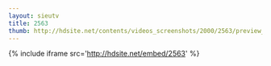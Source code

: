 ```yaml
---
layout: sieutv
title: 2563
thumb: http://hdsite.net/contents/videos_screenshots/2000/2563/preview_360p.mp4.jpg
---
```

{% include iframe src='http://hdsite.net/embed/2563' %}
 
